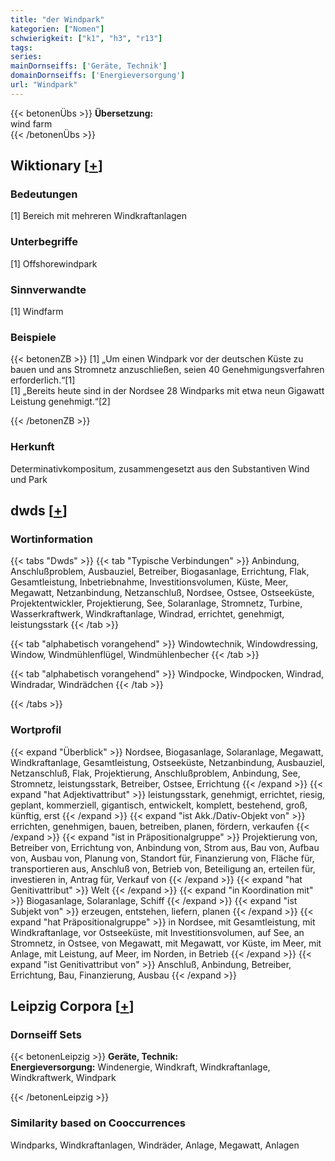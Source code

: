 ```yaml
---
title: "der Windpark"
kategorien: ["Nomen"]
schwierigkeit: ["k1", "h3", "r13"]
tags:
series:
mainDornseiffs: ['Geräte, Technik']
domainDornseiffs: ['Energieversorgung']
url: "Windpark"
---
```


{{< betonenÜbs >}}
**Übersetzung:**  
wind farm  
{{< /betonenÜbs >}}

## Wiktionary [[+](https://de.wiktionary.org/wiki/Windpark)]

### Bedeutungen
[1] Bereich mit mehreren Windkraftanlagen  

### Unterbegriffe
[1] Offshorewindpark  

### Sinnverwandte
[1] Windfarm  

### Beispiele
{{< betonenZB >}}
[1] „Um einen Windpark vor der deutschen Küste zu bauen und ans Stromnetz anzuschließen, seien 40 Genehmigungsverfahren erforderlich.“[1]  
[1] „Bereits heute sind in der Nordsee 28 Windparks mit etwa neun Gigawatt Leistung genehmigt.“[2]  

{{< /betonenZB >}}
### Herkunft
Determinativkompositum, zusammengesetzt aus den Substantiven Wind und Park  



## dwds [[+](https://www.dwds.de/wb/Windpark)]

### Wortinformation
{{< tabs "Dwds" >}}
{{< tab "Typische Verbindungen" >}}
Anbindung, Anschlußproblem, Ausbauziel, Betreiber, Biogasanlage, Errichtung, Flak, Gesamtleistung, Inbetriebnahme, Investitionsvolumen, Küste, Meer, Megawatt, Netzanbindung, Netzanschluß, Nordsee, Ostsee, Ostseeküste, Projektentwickler, Projektierung, See, Solaranlage, Stromnetz, Turbine, Wasserkraftwerk, Windkraftanlage, Windrad, errichtet, genehmigt, leistungsstark
{{< /tab >}}

{{< tab "alphabetisch vorangehend" >}}
Windowtechnik, Windowdressing, Window, Windmühlenflügel, Windmühlenbecher
{{< /tab >}}

{{< tab "alphabetisch vorangehend" >}}
Windpocke, Windpocken, Windrad, Windradar, Windrädchen
{{< /tab >}}

{{< /tabs >}}

### Wortprofil
{{< expand "Überblick" >}} Nordsee, Biogasanlage, Solaranlage, Megawatt, Windkraftanlage, Gesamtleistung, Ostseeküste, Netzanbindung, Ausbauziel, Netzanschluß, Flak, Projektierung, Anschlußproblem, Anbindung, See, Stromnetz, leistungsstark, Betreiber, Ostsee, Errichtung {{< /expand >}}
{{< expand "hat Adjektivattribut" >}} leistungsstark, genehmigt, errichtet, riesig, geplant, kommerziell, gigantisch, entwickelt, komplett, bestehend, groß, künftig, erst {{< /expand >}}
{{< expand "ist Akk./Dativ-Objekt von" >}} errichten, genehmigen, bauen, betreiben, planen, fördern, verkaufen {{< /expand >}}
{{< expand "ist in Präpositionalgruppe" >}} Projektierung von, Betreiber von, Errichtung von, Anbindung von, Strom aus, Bau von, Aufbau von, Ausbau von, Planung von, Standort für, Finanzierung von, Fläche für, transportieren aus, Anschluß von, Betrieb von, Beteiligung an, erteilen für, investieren in, Antrag für, Verkauf von {{< /expand >}}
{{< expand "hat Genitivattribut" >}} Welt {{< /expand >}}
{{< expand "in Koordination mit" >}} Biogasanlage, Solaranlage, Schiff {{< /expand >}}
{{< expand "ist Subjekt von" >}} erzeugen, entstehen, liefern, planen {{< /expand >}}
{{< expand "hat Präpositionalgruppe" >}} in Nordsee, mit Gesamtleistung, mit Windkraftanlage, vor Ostseeküste, mit Investitionsvolumen, auf See, an Stromnetz, in Ostsee, von Megawatt, mit Megawatt, vor Küste, im Meer, mit Anlage, mit Leistung, auf Meer, im Norden, in Betrieb {{< /expand >}}
{{< expand "ist Genitivattribut von" >}} Anschluß, Anbindung, Betreiber, Errichtung, Bau, Finanzierung, Ausbau {{< /expand >}}

## Leipzig Corpora [[+](https://corpora.uni-leipzig.de/en/res?word=Windpark&corpusId=deu_newscrawl-public_2018)]

### Dornseiff Sets
{{< betonenLeipzig >}}
**Geräte, Technik:**  
**Energieversorgung:** Windenergie, Windkraft, Windkraftanlage, Windkraftwerk, Windpark  

{{< /betonenLeipzig >}}

### Similarity based on Cooccurrences
Windparks, Windkraftanlagen, Windräder, Anlage, Megawatt, Anlagen

